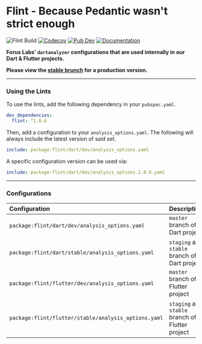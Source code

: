# Flint - Because Pedantic wasn't strict enough

![Flint Build](https://github.com/forus-labs/cauldron/workflows/Flint%20Build/badge.svg)
[![Codecov](https://codecov.io/gh/forus-labs/cauldron/branch/master/graph/badge.svg)](https://codecov.io/gh/forus-labs/cauldron)
[![Pub Dev](https://img.shields.io/pub/v/flint)](https://pub.dev/packages/flint)
[![Documentation](https://img.shields.io/badge/documentation-1.0.6-brightgreen.svg)](https://pub.dev/documentation/flint/latest/)

**Forus Labs' `dartanalyzer` configurations that are used internally in our Dart & Flutter projects.**

**Please view the [stable brunch](https://github.com/forus-labs/cauldron/tree/stable/flint/) for a production version.**

***
### Using the Lints

To use the lints, add the following dependency in your `pubspec.yaml`.

```yaml
dev_dependencies:
  flint: ^1.0.6  
```

Then, add a configuration to your `analysis_options.yaml`. The following will always include the latest version of said set.

```yaml
include: package:flint/dart/dev/analysis_options.yaml
```

A specific configuration version can be used via:
```yaml
include: package:flint/dart/dev/analysis_options.1.0.6.yaml
```

***
### Configurations

| Configuration                                                 | Description                                        |
| :--------------------------------------------------- | :------------------------------------------------- |
| `package:flint/dart/dev/analysis_options.yaml`       | `master` branch of a Dart project                  |
| `package:flint/dart/stable/analysis_options.yaml`    | `staging` and `stable` branch of a Dart project    |
| `package:flint/flutter/dev/analysis_options.yaml`    | `master` branch of a Flutter project               |
| `package:flint/flutter/stable/analysis_options.yaml` | `staging` and `stable` branch of a Flutter project |


